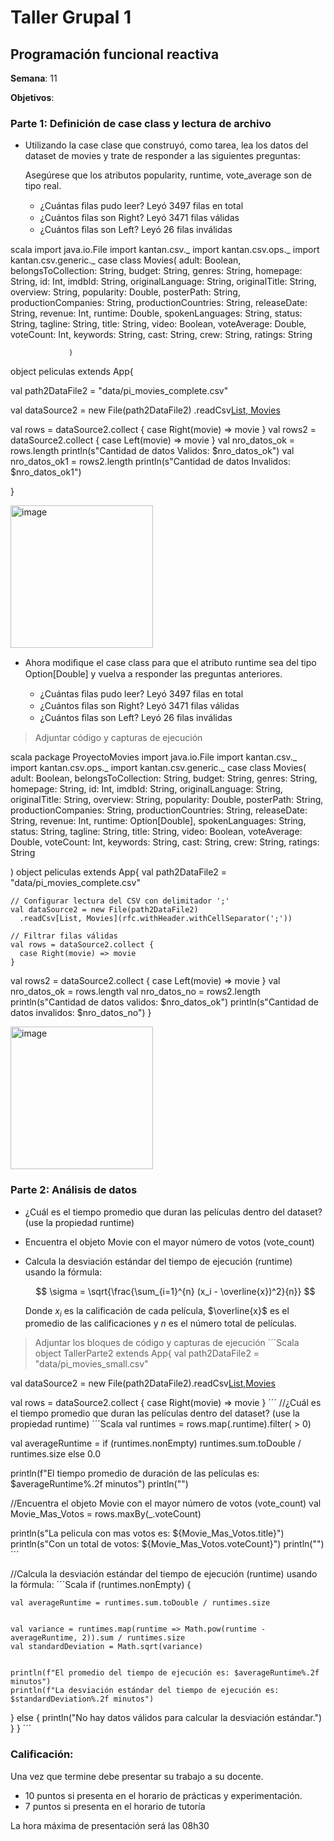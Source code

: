 # Taller Grupal  1
## Programación funcional reactiva

**Semana**: 11

**Objetivos**:
### Parte 1: Definición de case class y lectura de archivo

- Utilizando la case clase que construyó, como tarea, lea los datos del dataset de movies y trate de responder a las siguientes preguntas:

  Asegúrese que los atributos popularity, runtime, vote_average son de tipo real.

  - ¿Cuántas ﬁlas pudo leer?
    Leyó 3497 filas en total
  - ¿Cuántos ﬁlas son Right?
    Leyó 3471 filas válidas
  - ¿Cuántos ﬁlas son Left?
    Leyó 26 filas inválidas
    
scala
import  java.io.File
import kantan.csv._
import kantan.csv.ops._
import kantan.csv.generic._
case class Movies(
                   adult: Boolean,
                   belongsToCollection: String,
                   budget: String,
                   genres: String,
                   homepage: String,
                   id: Int,
                   imdbId: String,
                   originalLanguage: String,
                   originalTitle: String,
                   overview: String,
                   popularity: Double,
                   posterPath: String,
                   productionCompanies: String,
                   productionCountries: String,
                   releaseDate: String,
                   revenue: Int,
                   runtime: Double,
                   spokenLanguages: String,
                   status: String,
                   tagline: String,
                   title: String,
                   video: Boolean,
                   voteAverage: Double,
                   voteCount: Int,
                   keywords: String,
                   cast: String,
                   crew: String,
                   ratings: String


                 )
object peliculas extends App{

  val path2DataFile2 = "data/pi_movies_complete.csv"

  val dataSource2 = new File(path2DataFile2)
    .readCsv[List, Movies](rfc.withHeader.withCellSeparator(';'))

  val rows = dataSource2.collect {
    case Right(movie) => movie
  }
  val rows2 = dataSource2.collect {
    case Left(movie) => movie
  }
  val nro_datos_ok = rows.length
  println(s"Cantidad de datos Validos: $nro_datos_ok")
  val nro_datos_ok1 = rows2.length
  println(s"Cantidad de datos Invalidos: $nro_datos_ok1")

    

}


<img width="228" alt="image" src="https://github.com/user-attachments/assets/b55864df-41d1-41d6-96d4-735395d7baac" />

- Ahora modiﬁque el case class para que el atributo runtime sea del tipo
Option[Double] y vuelva a responder las preguntas anteriores.

  - ¿Cuántas ﬁlas pudo leer?
    Leyó 3497 filas en total
  - ¿Cuántos ﬁlas son Right?
    Leyó 3471 filas válidas
  - ¿Cuántos ﬁlas son Left?
    Leyó 26 filas inválidas


> Adjuntar código y capturas de ejecución

scala
package ProyectoMovies
import  java.io.File
import kantan.csv._
import kantan.csv.ops._
import kantan.csv.generic._
case class Movies(
                  adult: Boolean,
                  belongsToCollection: String,
                  budget: String,
                  genres: String,
                  homepage: String,
                  id: Int,
                  imdbId: String,
                  originalLanguage: String,
                  originalTitle: String,
                  overview: String,
                  popularity: Double,
                  posterPath: String,
                  productionCompanies: String,
                  productionCountries: String,
                  releaseDate: String,
                  revenue: Int,
                  runtime: Option[Double],
                  spokenLanguages: String,
                  status: String,
                  tagline: String,
                  title: String,
                  video: Boolean,
                  voteAverage: Double,
                  voteCount: Int,
                  keywords: String,
                  cast: String,
                  crew: String,
                  ratings: String


)
object peliculas extends App{
    val path2DataFile2 = "data/pi_movies_complete.csv"

    // Configurar lectura del CSV con delimitador ';'
    val dataSource2 = new File(path2DataFile2)
      .readCsv[List, Movies](rfc.withHeader.withCellSeparator(';'))

    // Filtrar filas válidas
    val rows = dataSource2.collect {
      case Right(movie) => movie
    }
  val rows2 = dataSource2.collect {
    case Left(movie) => movie
  }
  val nro_datos_ok = rows.length
  val nro_datos_no = rows2.length
  println(s"Cantidad de datos validos: $nro_datos_ok")
  println(s"Cantidad de datos invalidos: $nro_datos_no")
}

<img width="228" alt="image" src="https://github.com/user-attachments/assets/504f9f16-87fe-4ffe-9b66-ec92a6cb9087" />

### Parte 2: Análisis de datos

- ¿Cuál es el tiempo promedio que duran las películas dentro del dataset? (use la propiedad runtime)
- Encuentra el objeto Movie con el mayor número de votos (vote_count)
- Calcula la desviación estándar del tiempo de ejecución (runtime) usando la fórmula:

  $$
  \sigma = \sqrt{\frac{\sum_{i=1}^{n} (x_i - \overline{x})^2}{n}}
  $$

  Donde $x_i$ es la calificación de cada película, $\overline{x}$ es el promedio de las calificaciones y $n$ es el número total de películas.

> Adjuntar los bloques de código y capturas de ejecución
´´´Scala
object TallerParte2 extends App{
  val path2DataFile2 = "data/pi_movies_small.csv"

  val dataSource2 = new File(path2DataFile2).readCsv[List,Movies](rfc.withHeader(true).withCellSeparator(';'))

  val rows = dataSource2.collect {
    case Right(movie) => movie
  }
  ´´´
 //¿Cuál es el tiempo promedio que duran las películas dentro del dataset? (use la propiedad runtime)
 ´´´Scala
  val runtimes = rows.map(.runtime).filter( > 0)

  val averageRuntime =
    if (runtimes.nonEmpty)
      runtimes.sum.toDouble / runtimes.size
     else
      0.0

  println(f"El tiempo promedio de duración de las películas es: $averageRuntime%.2f minutos")
  println("")


  //Encuentra el objeto Movie con el mayor número de votos (vote_count)
  val Movie_Mas_Votos = rows.maxBy(_.voteCount)

  println(s"La pelicula con mas votos es: ${Movie_Mas_Votos.title}")
  println(s"Con un total de votos: ${Movie_Mas_Votos.voteCount}")
  println("")
´´´

  //Calcula la desviación estándar del tiempo de ejecución (runtime) usando la fórmula:
  ´´´Scala
  if (runtimes.nonEmpty) {

    val averageRuntime = runtimes.sum.toDouble / runtimes.size


    val variance = runtimes.map(runtime => Math.pow(runtime - averageRuntime, 2)).sum / runtimes.size
    val standardDeviation = Math.sqrt(variance)


    println(f"El promedio del tiempo de ejecución es: $averageRuntime%.2f minutos")
    println(f"La desviación estándar del tiempo de ejecución es: $standardDeviation%.2f minutos")
  } else {
    println("No hay datos válidos para calcular la desviación estándar.")
  }
}
´´´
### Calificación:

Una vez que termine debe presentar su trabajo a su docente.

- 10 puntos si presenta en el horario de prácticas y experimentación.
- 7 puntos si presenta en el horario de tutoría

La hora máxima de presentación será las 08h30

